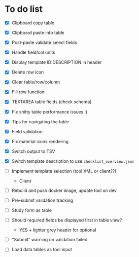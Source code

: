 # To do list

- [x] Clipboard copy table
- [x] Clipboard paste into table
- [x] Post-paste validate select fields
- [x] Handle field/col units
- [x] Display template ID:DESCRIPTION in header
- [x] Delete row icon
- [x] Clear table/row/column
- [x] Fill row function
- [x] TEXTAREA table fields (check schema)

- [x] Fix shitty table performance issues :(

- [x] Tips for navigating the table
- [x] Field validation

- [x] Fix material icons rendering
- [x] Switch output to TSV
- [x] Switch template description to use `checklist_overview.json`
- [ ] Implement template selection (tool XML or client??)
    - Client
- [ ] Rebuild and push docker image, update tool on dev
- [ ] Pre-submit validation tracking
- [ ] Study form as table
- [ ] Should required fields be displayed first in table view?
    - YES + lighter grey header for optional
- [ ] "Submit" warning on validation failed
- [ ] Load data tables as tool input
